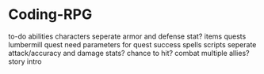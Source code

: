 # Coding-RPG
to-do
abilities
characters
    seperate armor and defense stat?
items
quests
    lumbermill quest
    need parameters for quest success
spells
scripts
    seperate attack/accuracy and damage stats?
    chance to hit?
    combat multiple allies?
story
    intro

